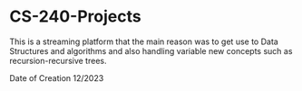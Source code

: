 # CS-240-Projects

This is a streaming platform that the main reason was to get use to Data Structures and algorithms and also handling variable new concepts such as recursion-recursive trees.

Date of Creation 12/2023